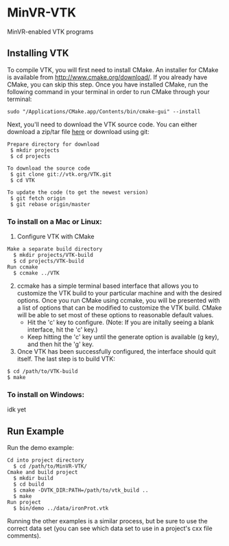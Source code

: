 # MinVR-VTK
MinVR-enabled VTK programs
## Installing VTK
To compile VTK, you will first need to install CMake. An installer for CMake is
available from http://www.cmake.org/download/. If you already have CMake, you can skip this step. Once you have installed CMake, run the following command in your terminal in order to run CMake through your terminal:
```
sudo "/Applications/CMake.app/Contents/bin/cmake-gui" --install
```

Next, you'll need to download the VTK source code. You can either download a zip/tar file [here](http://www.vtk.org/download/) or download using git:
```
Prepare directory for download
 $ mkdir projects
 $ cd projects

To download the source code 
 $ git clone git://vtk.org/VTK.git
 $ cd VTK
 
To update the code (to get the newest version)
 $ git fetch origin
 $ git rebase origin/master
```
### To install on a Mac or Linux:
1. Configure VTK with CMake
```
Make a separate build directory
  $ mkdir projects/VTK-build
  $ cd projects/VTK-build
Run ccmake
  $ ccmake ../VTK
```
2. ccmake has a simple terminal based interface that allows you to customize the VTK build to your particular machine and
with the desired options. Once you run CMake using ccmake, you will be presented with a list of options that can be modified to customize the VTK build. CMake will be able to set most of these options to reasonable default values. 
    - Hit the 'c' key to configure. (Note: If you are initally seeing a blank interface, hit the 'c' key.) 
    - Keep hitting the 'c' key until the generate option is available (g key), and then hit the 'g' key. 
3. Once VTK has been successfully configured, the interface should quit itself. The last step is to build VTK:
```
$ cd /path/to/VTK-build
$ make
```
### To install on Windows:
idk yet

## Run Example
Run the demo example:
```
Cd into project directory
  $ cd /path/to/MinVR-VTK/
Cmake and build project
  $ mkdir build
  $ cd build
  $ cmake -DVTK_DIR:PATH=/path/to/vtk_build ..
  $ make
Run project
  $ bin/demo ../data/ironProt.vtk
```
Running the other examples is a similar process, but be sure to use the correct data set (you can see which data set to use in a project's cxx file comments). 
